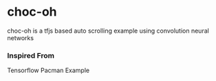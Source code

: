 # choc-oh

choc-oh is a tfjs based auto scrolling example using convolution neural networks

### Inspired From
Tensorflow Pacman Example

